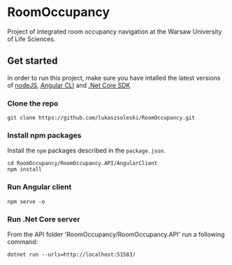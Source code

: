 # RoomOccupancy
Project of integrated room occupancy navigation at the Warsaw University of Life Sciences.

## Get started

In order to run this project, make sure you have intalled the latest versions of [nodeJS](https://nodejs.org/en/), [Angular CLI](https://angular.io/guide/setup-local) and 
[.Net Core SDK](https://dotnet.microsoft.com/download)

### Clone the repo

```shell
git clone https://github.com/lukaszsoleski/RoomOccupancy.git
```

### Install npm packages

Install the `npm` packages described in the `package.json`. 

```shell
cd RoomOccupancy/RoomOccupancy.API/AngularClient
npm install
```

### Run Angular client

```shell
npm serve -o
```

### Run .Net Core server

From the API folder 'RoomOccupancy/RoomOccupancy.API' run a following command:

```shell
dotnet run --urls=http://localhost:51583/
```



